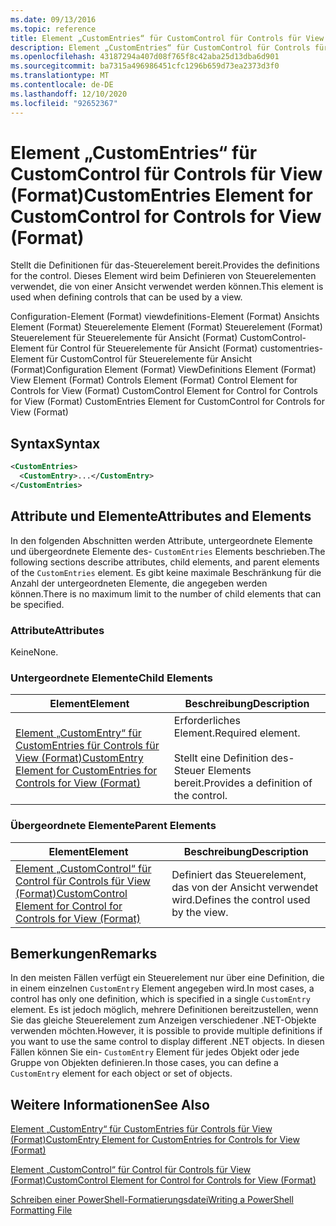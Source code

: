 ```yaml
---
ms.date: 09/13/2016
ms.topic: reference
title: Element „CustomEntries“ für CustomControl für Controls für View (Format)
description: Element „CustomEntries“ für CustomControl für Controls für View (Format)
ms.openlocfilehash: 43187294a407d08f765f8c42aba25d13dba6d901
ms.sourcegitcommit: ba7315a496986451cfc1296b659d73ea2373d3f0
ms.translationtype: MT
ms.contentlocale: de-DE
ms.lasthandoff: 12/10/2020
ms.locfileid: "92652367"
---
```

# <a name="customentries-element-for-customcontrol-for-controls-for-view-format"></a><span data-ttu-id="6f1d3-103">Element „CustomEntries“ für CustomControl für Controls für View (Format)</span><span class="sxs-lookup"><span data-stu-id="6f1d3-103">CustomEntries Element for CustomControl for Controls for View (Format)</span></span>

<span data-ttu-id="6f1d3-104">Stellt die Definitionen für das-Steuerelement bereit.</span><span class="sxs-lookup"><span data-stu-id="6f1d3-104">Provides the definitions for the control.</span></span> <span data-ttu-id="6f1d3-105">Dieses Element wird beim Definieren von Steuerelementen verwendet, die von einer Ansicht verwendet werden können.</span><span class="sxs-lookup"><span data-stu-id="6f1d3-105">This element is used when defining controls that can be used by a view.</span></span>

<span data-ttu-id="6f1d3-106">Configuration-Element (Format) viewdefinitions-Element (Format) Ansichts Element (Format) Steuerelemente Element (Format) Steuerelement (Format) Steuerelement für Steuerelemente für Ansicht (Format) CustomControl-Element für Control für Steuerelemente für Ansicht (Format) customentries-Element für CustomControl für Steuerelemente für Ansicht (Format)</span><span class="sxs-lookup"><span data-stu-id="6f1d3-106">Configuration Element (Format) ViewDefinitions Element (Format) View Element (Format) Controls Element (Format) Control Element for Controls for View (Format) CustomControl Element for Control for Controls for View (Format) CustomEntries Element for CustomControl for Controls for View (Format)</span></span>

## <a name="syntax"></a><span data-ttu-id="6f1d3-107">Syntax</span><span class="sxs-lookup"><span data-stu-id="6f1d3-107">Syntax</span></span>

```xml
<CustomEntries>
  <CustomEntry>...</CustomEntry>
</CustomEntries>
```

## <a name="attributes-and-elements"></a><span data-ttu-id="6f1d3-108">Attribute und Elemente</span><span class="sxs-lookup"><span data-stu-id="6f1d3-108">Attributes and Elements</span></span>

<span data-ttu-id="6f1d3-109">In den folgenden Abschnitten werden Attribute, untergeordnete Elemente und übergeordnete Elemente des- `CustomEntries` Elements beschrieben.</span><span class="sxs-lookup"><span data-stu-id="6f1d3-109">The following sections describe attributes, child elements, and parent elements of the `CustomEntries` element.</span></span> <span data-ttu-id="6f1d3-110">Es gibt keine maximale Beschränkung für die Anzahl der untergeordneten Elemente, die angegeben werden können.</span><span class="sxs-lookup"><span data-stu-id="6f1d3-110">There is no maximum limit to the number of child elements that can be specified.</span></span>

### <a name="attributes"></a><span data-ttu-id="6f1d3-111">Attribute</span><span class="sxs-lookup"><span data-stu-id="6f1d3-111">Attributes</span></span>

<span data-ttu-id="6f1d3-112">Keine</span><span class="sxs-lookup"><span data-stu-id="6f1d3-112">None.</span></span>

### <a name="child-elements"></a><span data-ttu-id="6f1d3-113">Untergeordnete Elemente</span><span class="sxs-lookup"><span data-stu-id="6f1d3-113">Child Elements</span></span>

|<span data-ttu-id="6f1d3-114">Element</span><span class="sxs-lookup"><span data-stu-id="6f1d3-114">Element</span></span>|<span data-ttu-id="6f1d3-115">Beschreibung</span><span class="sxs-lookup"><span data-stu-id="6f1d3-115">Description</span></span>|
|-------------|-----------------|
|[<span data-ttu-id="6f1d3-116">Element „CustomEntry“ für CustomEntries für Controls für View (Format)</span><span class="sxs-lookup"><span data-stu-id="6f1d3-116">CustomEntry Element for CustomEntries for Controls for View (Format)</span></span>](./customentry-element-for-customentries-for-controls-for-view-format.md)|<span data-ttu-id="6f1d3-117">Erforderliches Element.</span><span class="sxs-lookup"><span data-stu-id="6f1d3-117">Required element.</span></span><br /><br /> <span data-ttu-id="6f1d3-118">Stellt eine Definition des-Steuer Elements bereit.</span><span class="sxs-lookup"><span data-stu-id="6f1d3-118">Provides a definition of the control.</span></span>|

### <a name="parent-elements"></a><span data-ttu-id="6f1d3-119">Übergeordnete Elemente</span><span class="sxs-lookup"><span data-stu-id="6f1d3-119">Parent Elements</span></span>

|<span data-ttu-id="6f1d3-120">Element</span><span class="sxs-lookup"><span data-stu-id="6f1d3-120">Element</span></span>|<span data-ttu-id="6f1d3-121">Beschreibung</span><span class="sxs-lookup"><span data-stu-id="6f1d3-121">Description</span></span>|
|-------------|-----------------|
|[<span data-ttu-id="6f1d3-122">Element „CustomControl“ für Control für Controls für View (Format)</span><span class="sxs-lookup"><span data-stu-id="6f1d3-122">CustomControl Element for Control for Controls for View (Format)</span></span>](./customcontrol-element-for-control-for-controls-for-view-format.md)|<span data-ttu-id="6f1d3-123">Definiert das Steuerelement, das von der Ansicht verwendet wird.</span><span class="sxs-lookup"><span data-stu-id="6f1d3-123">Defines the control used by the view.</span></span>|

## <a name="remarks"></a><span data-ttu-id="6f1d3-124">Bemerkungen</span><span class="sxs-lookup"><span data-stu-id="6f1d3-124">Remarks</span></span>

<span data-ttu-id="6f1d3-125">In den meisten Fällen verfügt ein Steuerelement nur über eine Definition, die in einem einzelnen `CustomEntry` Element angegeben wird.</span><span class="sxs-lookup"><span data-stu-id="6f1d3-125">In most cases, a control has only one definition, which is specified in a single `CustomEntry` element.</span></span> <span data-ttu-id="6f1d3-126">Es ist jedoch möglich, mehrere Definitionen bereitzustellen, wenn Sie das gleiche Steuerelement zum Anzeigen verschiedener .NET-Objekte verwenden möchten.</span><span class="sxs-lookup"><span data-stu-id="6f1d3-126">However, it is possible to provide multiple definitions if you want to use the same control to display different .NET objects.</span></span> <span data-ttu-id="6f1d3-127">In diesen Fällen können Sie ein- `CustomEntry` Element für jedes Objekt oder jede Gruppe von Objekten definieren.</span><span class="sxs-lookup"><span data-stu-id="6f1d3-127">In those cases, you can define a `CustomEntry` element for each object or set of objects.</span></span>

## <a name="see-also"></a><span data-ttu-id="6f1d3-128">Weitere Informationen</span><span class="sxs-lookup"><span data-stu-id="6f1d3-128">See Also</span></span>

[<span data-ttu-id="6f1d3-129">Element „CustomEntry“ für CustomEntries für Controls für View (Format)</span><span class="sxs-lookup"><span data-stu-id="6f1d3-129">CustomEntry Element for CustomEntries for Controls for View (Format)</span></span>](./customentry-element-for-customentries-for-controls-for-view-format.md)

[<span data-ttu-id="6f1d3-130">Element „CustomControl“ für Control für Controls für View (Format)</span><span class="sxs-lookup"><span data-stu-id="6f1d3-130">CustomControl Element for Control for Controls for View (Format)</span></span>](./customcontrol-element-for-control-for-controls-for-view-format.md)

[<span data-ttu-id="6f1d3-131">Schreiben einer PowerShell-Formatierungsdatei</span><span class="sxs-lookup"><span data-stu-id="6f1d3-131">Writing a PowerShell Formatting File</span></span>](./writing-a-powershell-formatting-file.md)
